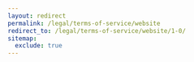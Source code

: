 ```yaml
---
layout: redirect
permalink: /legal/terms-of-service/website
redirect_to: /legal/terms-of-service/website/1-0/
sitemap:
  exclude: true
---
```

